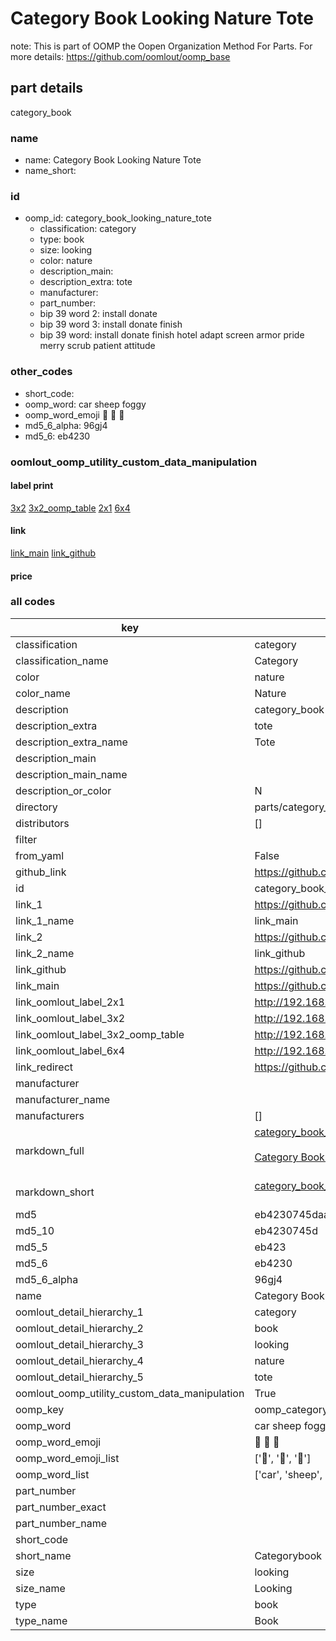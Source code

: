 # Category Book Looking Nature Tote  

note: This is part of OOMP the Oopen Organization Method For Parts. For more details: https://github.com/oomlout/oomp_base

##  part details
  



category_book



### name
* name: Category Book Looking Nature Tote
* name_short: 
### id
* oomp_id: category_book_looking_nature_tote
  * classification: category
  * type: book
  * size: looking
  * color: nature
  * description_main: 
  * description_extra: tote
  * manufacturer: 
  * part_number: 
  * bip 39 word 2: install donate
  * bip 39 word 3: install donate finish
  * bip 39 word: install donate finish hotel adapt screen armor pride merry scrub patient attitude

### other_codes
* short_code: 
* oomp_word: car sheep foggy
* oomp_word_emoji :car: :sheep: :foggy:
* md5_6_alpha: 96gj4
* md5_6: eb4230






### oomlout_oomp_utility_custom_data_manipulation
#### label print
[3x2](http://192.168.1.245:1112/?label=oomp%2096gj4)
[3x2_oomp_table](http://192.168.1.108:1112/?label=oomp%2096gj4)
[2x1](http://192.168.1.242:1112/?label=oomp%2096gj4)
[6x4](http://192.168.1.55:1112/?label=oomp%2096gj4)    

#### link

[link_main](https://github.com/oomlout/oomlout_oomp_version_1_messy/tree/main/parts/category_book_looking_nature_tote) [link_github](https://github.com/oomlout/oomlout_oomp_version_1_messy/tree/main/parts/category_book_looking_nature_tote)                             

#### price







### all codes 
| key | value |  
| --- | --- |  
| classification | category |  
| classification_name | Category |  
| color | nature |  
| color_name | Nature |  
| description | category_book |  
| description_extra | tote |  
| description_extra_name | Tote |  
| description_main |  |  
| description_main_name |  |  
| description_or_color | N  |  
| directory | parts/category_book_looking_nature_tote |  
| distributors | [] |  
| filter |  |  
| from_yaml | False |  
| github_link | https://github.com/oomlout/oomlout_oomp_part_src/tree/main/parts/category_book_looking_nature_tote |  
| id | category_book_looking_nature_tote |  
| link_1 | https://github.com/oomlout/oomlout_oomp_version_1_messy/tree/main/parts/category_book_looking_nature_tote |  
| link_1_name | link_main |  
| link_2 | https://github.com/oomlout/oomlout_oomp_version_1_messy/tree/main/parts/category_book_looking_nature_tote |  
| link_2_name | link_github |  
| link_github | https://github.com/oomlout/oomlout_oomp_version_1_messy/tree/main/parts/category_book_looking_nature_tote |  
| link_main | https://github.com/oomlout/oomlout_oomp_version_1_messy/tree/main/parts/category_book_looking_nature_tote |  
| link_oomlout_label_2x1 | http://192.168.1.242:1112/?label=oomp%2096gj4 |  
| link_oomlout_label_3x2 | http://192.168.1.245:1112/?label=oomp%2096gj4 |  
| link_oomlout_label_3x2_oomp_table | http://192.168.1.108:1112/?label=oomp%2096gj4 |  
| link_oomlout_label_6x4 | http://192.168.1.55:1112/?label=oomp%2096gj4 |  
| link_redirect | https://github.com/oomlout/oomlout_oomp_version_1_messy/tree/main/parts/category_book_looking_nature_tote |  
| manufacturer |  |  
| manufacturer_name |  |  
| manufacturers | [] |  
| markdown_full | [category_book_looking_nature_tote](none)<br>[](none)<br>[Category Book Looking Nature Tote](none)<br><br> |  
| markdown_short | [category_book_looking_nature_tote](none)<br><br> |  
| md5 | eb4230745daa817f060186e2ae1043ab |  
| md5_10 | eb4230745d |  
| md5_5 | eb423 |  
| md5_6 | eb4230 |  
| md5_6_alpha | 96gj4 |  
| name | Category Book Looking Nature Tote |  
| oomlout_detail_hierarchy_1 | category |  
| oomlout_detail_hierarchy_2 | book |  
| oomlout_detail_hierarchy_3 | looking |  
| oomlout_detail_hierarchy_4 | nature |  
| oomlout_detail_hierarchy_5 | tote |  
| oomlout_oomp_utility_custom_data_manipulation | True |  
| oomp_key | oomp_category_book_looking_nature_tote |  
| oomp_word | car sheep foggy |  
| oomp_word_emoji | :car: :sheep: :foggy: |  
| oomp_word_emoji_list | [':car:', ':sheep:', ':foggy:'] |  
| oomp_word_list | ['car', 'sheep', 'foggy'] |  
| part_number |  |  
| part_number_exact |  |  
| part_number_name |  |  
| short_code |  |  
| short_name | Categorybook |  
| size | looking |  
| size_name | Looking |  
| type | book |  
| type_name | Book |  

